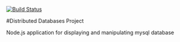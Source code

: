 [![Build Status](https://travis-ci.org/nerditall/ddbProject.svg?branch=master)](https://travis-ci.org/nerditall/ddbProject)


#Distributed Databases Project

Node.js application for displaying and manipulating 
mysql database
